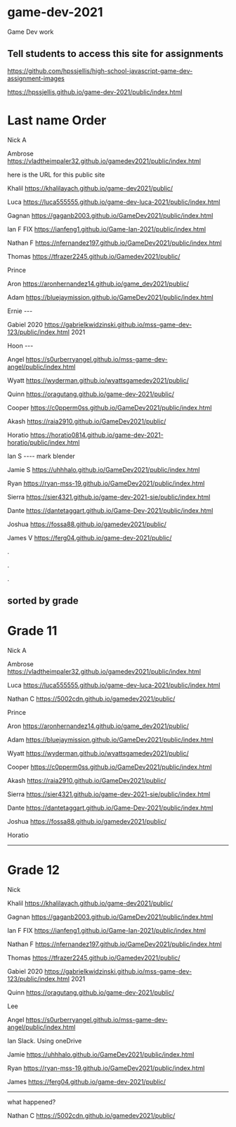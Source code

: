 # game-dev-2021
Game Dev work



## Tell students to access this site for assignments

https://github.com/hpssjellis/high-school-javascript-game-dev-assignment-images




https://hpssjellis.github.io/game-dev-2021/public/index.html


# Last name Order

Nick A

Ambrose     https://vladtheimpaler32.github.io/gamedev2021/public/index.html


here is the URL for this public site


Khalil  https://khalilayach.github.io/game-dev2021/public/


Luca   https://luca555555.github.io/game-dev-luca-2021/public/index.html





Gagnan   https://gaganb2003.github.io/GameDev2021/public/index.html


Ian F  FIX  https://ianfeng1.github.io/Game-Ian-2021/public/index.html


Nathan F    https://nfernandez197.github.io/GameDev2021/public/index.html


Thomas   https://tfrazer2245.github.io/Gamedev2021/public/


Prince


Aron  https://aronhernandez14.github.io/game_dev2021/public/


Adam   https://bluejaymission.github.io/GameDev2021/public/index.html


Ernie ---



Gabiel   2020 https://gabrielkwidzinski.github.io/mss-game-dev-123/public/index.html
         2021 


Hoon ---

Angel    https://s0urberryangel.github.io/mss-game-dev-angel/public/index.html



Wyatt   https://wyderman.github.io/wyattsgamedev2021/public/





Quinn   https://oragutang.github.io/game-dev-2021/public/



Cooper   https://c0pperm0ss.github.io/GameDev2021/public/index.html



Akash   https://raia2910.github.io/GameDev2021/public/



Horatio   https://horatio0814.github.io/game-dev-2021-horatio/public/index.html



Ian S ----  mark blender


Jamie S  https://uhhhalo.github.io/GameDev2021/public/index.html



Ryan   https://ryan-mss-19.github.io/GameDev2021/public/index.html




Sierra   https://sier4321.github.io/game-dev-2021-sie/public/index.html


Dante   https://dantetaggart.github.io/Game-Dev-2021/public/index.html


Joshua   https://fossa88.github.io/gamedev2021/public/



James  V  https://ferg04.github.io/game-dev-2021/public/




.


.


.

## sorted by grade





# Grade 11


Nick A

Ambrose     https://vladtheimpaler32.github.io/gamedev2021/public/index.html


Luca   https://luca555555.github.io/game-dev-luca-2021/public/index.html


Nathan C  https://5002cdn.github.io/gamedev2021/public/



Prince


Aron  https://aronhernandez14.github.io/game_dev2021/public/


Adam  https://bluejaymission.github.io/GameDev2021/public/index.html



Wyatt   https://wyderman.github.io/wyattsgamedev2021/public/



Cooper   https://c0pperm0ss.github.io/GameDev2021/public/index.html



Akash   https://raia2910.github.io/GameDev2021/public/



Sierra   https://sier4321.github.io/game-dev-2021-sie/public/index.html


Dante   https://dantetaggart.github.io/Game-Dev-2021/public/index.html


Joshua   https://fossa88.github.io/gamedev2021/public/


Horatio   




---


# Grade 12



Nick

Khalil  https://khalilayach.github.io/game-dev2021/public/


Gagnan   https://gaganb2003.github.io/GameDev2021/public/index.html


Ian F  FIX  https://ianfeng1.github.io/Game-Ian-2021/public/index.html


Nathan F    https://nfernandez197.github.io/GameDev2021/public/index.html


Thomas   https://tfrazer2245.github.io/Gamedev2021/public/


Gabiel   2020 https://gabrielkwidzinski.github.io/mss-game-dev-123/public/index.html
         2021 



Quinn   https://oragutang.github.io/game-dev-2021/public/


Lee


Angel    https://s0urberryangel.github.io/mss-game-dev-angel/public/index.html


Ian Slack.  Using oneDrive



Jamie   https://uhhhalo.github.io/GameDev2021/public/index.html



Ryan   https://ryan-mss-19.github.io/GameDev2021/public/index.html


James    https://ferg04.github.io/game-dev-2021/public/



<hr>


what happened?

Nathan C  https://5002cdn.github.io/gamedev2021/public/
